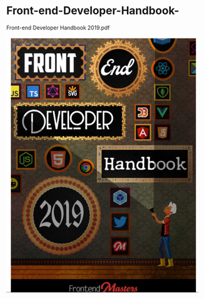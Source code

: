 # Front-end-Developer-Handbook-
Front-end Developer Handbook 2019.pdf

<img src="FDH.png" width:200px height:300px></img>
